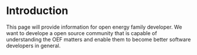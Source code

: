 # Introduction
This page will provide information for open energy family developer. We want to develope a open source community
that is capable of understanding the OEF matters and enable them to become better software developers in general. 